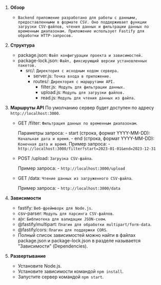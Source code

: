 1. **Обзор**
   - `Backend приложение разработано для работы с данными, предоставленными в формате CSV. Оно поддерживает функции загрузки CSV-файлов, чтения данных и фильтрации данных по временным диапазонам. Приложение использует Fastify для обработки HTTP-запросов.`

2. **Структура**
   - package.json: `Файл конфигурации проекта и зависимостей.`
   - package-lock.json: `Файл, фиксирующий версии установленных пакетов.`
      - src/: `Директория с исходным кодом сервера.`
         - server.js: `Точка входа в приложение.`
         - routes/: `Директория с маршрутами API.`
            - filter.js:` Модуль для фильтрации данных.`
            - upload.js: `Модуль для загрузки файлов.`
            - read.js: `Модуль для чтения данных из файла.`

3. **Маршруты API**
   По умолчанию сервер будет доступен по адресу `http://localhost:3000`.

   - GET /filter: `Фильтрация данных по временным диапазонам`.

      Параметры запроса:
         - start (строка, формат YYYY-MM-DD): `Начальная дата и время`.
         - end (строка, формат YYYY-MM-DD): `Конечная дата и время`.
      Пример запроса:
         - `http://localhost:3000/filter?start=2023-01-01&end=2023-12-31`
   
   - POST /upload: `Загрузка CSV-файла`.

      Пример запроса:
         - `http://localhost:3000/upload`
   
   - GET /data: `Чтение данных из загруженного CSV-файла`.

      Пример запроса:
         - `http://localhost:3000/data`

4. **Зависимости**
   - fastify: `Веб-фреймворк для Node.js`.
   - csv-parser: `Модуль для парсинга CSV-файлов`.
   - ajv: `Библиотека для валидации JSON-схем`.
   - @fastify/multipart: `Плагин для обработки multipart/form-data`.
   - @fastify/cors: `Плагин для поддержки CORS`.
   - Полный список зависимостей можно найти в файлах package.json и package-lock.json в разделе называется "Зависимости" (Dependencies).

5. **Развертывание**
   - Установите Node.js.
   - Установите зависимости командой `npm install`.
   - Запустите сервер командой `npm start`.


